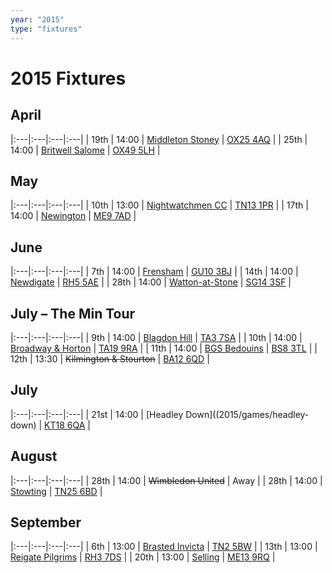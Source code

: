 ```yaml
---
year: "2015"
type: "fixtures"
---
```


# 2015 Fixtures

## April

|:---|:---|:---|:---|
| 19th | 14:00 | [Middleton Stoney](2015/games/middleton-stoney) | [OX25 4AQ](https//goo.gl/maps/2oHFhgW7cVt) |
| 25th | 14:00 | [Britwell Salome](2015/games/britwell-salome) | [OX49 5LH](https://www.google.co.uk/maps/@51.6319621,-1.0333799,18z) |

## May

|:---|:---|:---|:---|
| 10th | 13:00 | [Nightwatchmen CC](2015/games/nightwatchmen) | [TN13 1PR](https://goo.gl/maps/JefoWDSusHs) |
| 17th | 14:00 | [Newington](2015/games/newington) | [ME9 7AD](https://goo.gl/maps/t473ZxQqr142) |

## June

|:---|:---|:---|:---|
| 7th | 14:00 | [Frensham](2015/games/frensham) | [GU10 3BJ](https//goo.gl/maps/xBUZvPU1vnK2) |
| 14th | 14:00 | [Newdigate](2015/games/newdigate) | [RH5 5AE](http://goo.gl/maps/2RKzj) |
| 28th | 14:00 | [Watton-at-Stone](2015/games/watton-at-stone) | [SG14 3SF](https://goo.gl/maps/2oHFhgW7cVt) |

## July – The Min Tour

|:---|:---|:---|:---|
| 9th | 14:00 | [Blagdon Hill](2015/games/blagdon-hill) | [TA3 7SA](https//goo.gl/maps/H6iLZLNcja12) |
| 10th | 14:00 | [Broadway & Horton](2015/games/broadway-and-horton) | [TA19 9RA](https//goo.gl/maps/hVamJL8if6v) |
| 11th | 14:00 | [BGS Bedouins](2015/games/bgs-bedouins) | [BS8 3TL](http://tinyurl.com/q9t3bma) |
| 12th | 13:30 | <del>Kilmington & Stourton</del> | [BA12 6QD](https://goo.gl/maps/6q53XChZh9A2) |

## July

|:---|:---|:---|:---|
| 21st | 14:00 | [Headley Down]((2015/games/headley-down) | [KT18 6QA](https://goo.gl/maps/pn4ojVfCN722) |

## August

|:---|:---|:---|:---|
| 28th | 14:00 | <del>Wimbledon United</del> | Away |
| 28th | 14:00 | [Stowting](2015/games/stowting) | [TN25 6BD](https//goo.gl/maps/5KNmaMe6Wb422) |


## September

|:---|:---|:---|:---|
| 6th | 13:00 | [Brasted Invicta](2015/games/brasted-invicta) | [TN2 5BW](http://maps.apple.com/?q=51.122742,0.285469&sspn=0.007606,0.014852&sll=51.122742,0.285469) |
| 13th | 13:00 | [Reigate Pilgrims](2015/games/reigate-pilgrims) | [RH3 7DS](https//goo.gl/maps/APtKSjuaQ5v) |
| 20th | 13:00 | [Selling](2015/games/selling) | [ME13 9RQ](https//goo.gl/maps/QeLhjBkEbJr) |